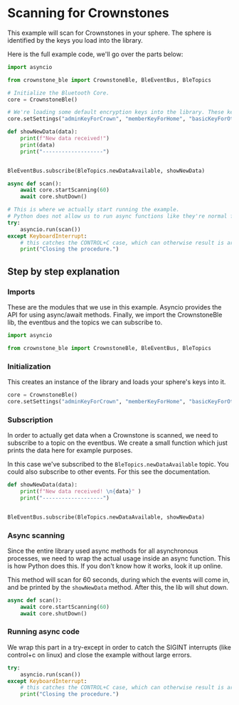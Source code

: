 # Scanning for Crownstones

This example will scan for Crownstones in your sphere. The sphere is identified by the keys you load into the library.

Here is the full example code, we'll go over the parts below:

```python
import asyncio

from crownstone_ble import CrownstoneBle, BleEventBus, BleTopics

# Initialize the Bluetooth Core.
core = CrownstoneBle()

# We're loading some default encryption keys into the library. These keys can be 16 character ASCII, or 32 character hexstrings.
core.setSettings("adminKeyForCrown", "memberKeyForHome", "basicKeyForOther", "MyServiceDataKey", "aLocalizationKey", "MyGoodMeshAppKey", "MyGoodMeshNetKey")

def showNewData(data):
    print(f"New data received!")
    print(data)
    print("-------------------")


BleEventBus.subscribe(BleTopics.newDataAvailable, showNewData)

async def scan():
    await core.startScanning(60)
    await core.shutDown()

# This is where we actually start running the example.
# Python does not allow us to run async functions like they're normal functions.
try:
    asyncio.run(scan())
except KeyboardInterrupt:
    # this catches the CONTROL+C case, which can otherwise result is arbitrary interrupt errors.
    print("Closing the procedure.")
```

## Step by step explanation

### Imports

These are the modules that we use in this example. Asyncio provides the API for using async/await methods. Finally, we import the CrownstoneBle lib, the eventbus and the topics we can subscribe to.

```python
import asyncio

from crownstone_ble import CrownstoneBle, BleEventBus, BleTopics
```

### Initialization
This creates an instance of the library and loads your sphere's keys into it.

```python
core = CrownstoneBle()
core.setSettings("adminKeyForCrown", "memberKeyForHome", "basicKeyForOther", "MyServiceDataKey", "aLocalizationKey", "MyGoodMeshAppKey", "MyGoodMeshNetKey")
```

### Subscription
In order to actually get data when a Crownstone is scanned, we need to subscribe to a topic on the eventbus.
We create a small function which just prints the data here for example purposes.

In this case we've subscribed to the `BleTopics.newDataAvailable` topic. You could also subscribe to other events. For this see the documentation.

```python
def showNewData(data):
    print(f"New data received! \n{data}" )
    print("-------------------")


BleEventBus.subscribe(BleTopics.newDataAvailable, showNewData)
```

### Async scanning
Since the entire library used async methods for all asynchronous processes, we need to wrap the actual usage inside an async function.
This is how Python does this. If you don't know how it works, look it up online. 

This method will scan for 60 seconds, during which the events will come in, and be printed by the `showNewData` method.
After this, the lib will shut down.

```python
async def scan():
    await core.startScanning(60)
    await core.shutDown()
```


### Running async code
We wrap this part in a try-except in order to catch the SIGINT interrupts (like control+c on linux) and close the example without large errors.

```python
try:
    asyncio.run(scan())
except KeyboardInterrupt:
    # this catches the CONTROL+C case, which can otherwise result is arbitrary interrupt errors.
    print("Closing the procedure.")
```

